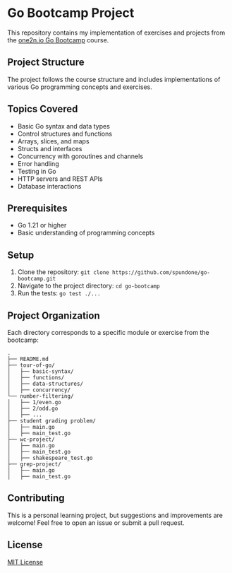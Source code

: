 # Go Bootcamp Project

This repository contains my implementation of exercises and projects from the [one2n.io Go Bootcamp](https://one2n.io/go-bootcamp) course.

## Project Structure

The project follows the course structure and includes implementations of various Go programming concepts and exercises.

## Topics Covered

- Basic Go syntax and data types
- Control structures and functions
- Arrays, slices, and maps
- Structs and interfaces
- Concurrency with goroutines and channels
- Error handling
- Testing in Go
- HTTP servers and REST APIs
- Database interactions

## Prerequisites

- Go 1.21 or higher
- Basic understanding of programming concepts

## Setup

1. Clone the repository: `git clone https://github.com/spundone/go-bootcamp.git`
2. Navigate to the project directory: `cd go-bootcamp`
3. Run the tests: `go test ./...`

## Project Organization

Each directory corresponds to a specific module or exercise from the bootcamp:

```
.
├── README.md
├── tour-of-go/
│   ├── basic-syntax/
│   ├── functions/
│   ├── data-structures/
│   ├── concurrency/
└── number-filtering/
│   ├── 1/even.go
│   ├── 2/odd.go
│   ├── ...
├── student grading problem/
│   ├── main.go
│   ├── main_test.go
├── wc-project/
│   ├── main.go
│   ├── main_test.go
│   ├── shakespeare_test.go
├── grep-project/
│   ├── main.go
│   ├── main_test.go
```

## Contributing

This is a personal learning project, but suggestions and improvements are welcome! Feel free to open an issue or submit a pull request.

## License

[MIT License](LICENSE)